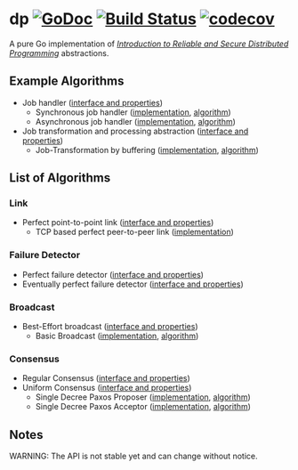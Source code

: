 # dp [![GoDoc](https://godoc.org/github.com/armen/dp?status.png)](https://godoc.org/github.com/armen/dp) [![Build Status](https://travis-ci.org/armen/dp.svg?branch=master)](https://travis-ci.org/armen/dp) [![codecov](https://codecov.io/gh/armen/dp/branch/master/graph/badge.svg)](https://codecov.io/gh/armen/dp)

A pure Go implementation of [*Introduction to Reliable and Secure Distributed Programming*][dp] abstractions.

## Example Algorithms

- Job handler ([interface and properties](https://raw.githubusercontent.com/armen/dp/master/job/handler.go))
	- Synchronous job handler ([implementation](https://raw.githubusercontent.com/armen/dp/master/job/handler/sync/sync.go), [algorithm](https://raw.githubusercontent.com/armen/dp/master/job/handler/sync/sync.txt))
	- Asynchronous job handler ([implementation](https://raw.githubusercontent.com/armen/dp/master/job/handler/async/async.go), [algorithm](https://raw.githubusercontent.com/armen/dp/master/job/handler/async/async.txt))
- Job transformation and processing abstraction ([interface and properties](https://raw.githubusercontent.com/armen/dp/master/job/transformation.go))
	- Job-Transformation by buffering ([implementation](https://raw.githubusercontent.com/armen/dp/master/job/transformation/transformation.go), [algorithm](https://raw.githubusercontent.com/armen/dp/master/job/transformation/transformation.txt))

## List of Algorithms

### Link

- Perfect point-to-point link ([interface and properties](https://raw.githubusercontent.com/armen/dp/master/link/perfect.go))
	- TCP based perfect peer-to-peer link ([implementation](https://raw.githubusercontent.com/armen/dp/master/link/perfect/p2p/p2p.go))

### Failure Detector

- Perfect failure detector ([interface and properties](https://raw.githubusercontent.com/armen/dp/master/fd/perfect.go))
- Eventually perfect failure detector ([interface and properties](https://raw.githubusercontent.com/armen/dp/master/fd/eventually_perfect.go))

### Broadcast

- Best-Effort broadcast ([interface and properties](https://raw.githubusercontent.com/armen/dp/master/broadcast/besteffort.go))
	- Basic Broadcast ([implementation](https://raw.githubusercontent.com/armen/dp/master/broadcast/besteffort/beb/beb.go), [algorithm](https://raw.githubusercontent.com/armen/dp/master/broadcast/besteffort/beb/beb.txt))

### Consensus

- Regular Consensus ([interface and properties](https://raw.githubusercontent.com/armen/dp/master/consensus/regular.go))
- Uniform Consensus ([interface and properties](https://raw.githubusercontent.com/armen/dp/master/consensus/uniform.go))
	- Single Decree Paxos Proposer ([implementation](https://raw.githubusercontent.com/armen/dp/master/consensus/paxos/basic/proposer.go), [algorithm](https://raw.githubusercontent.com/armen/dp/master/consensus/paxos/basic/proposer.txt))
	- Single Decree Paxos Acceptor ([implementation](https://raw.githubusercontent.com/armen/dp/master/consensus/paxos/basic/acceptor.go), [algorithm](https://raw.githubusercontent.com/armen/dp/master/consensus/paxos/basic/acceptor.txt))

## Notes

WARNING: The API is not stable yet and can change without notice.


[dp]: http://distributedprogramming.net
